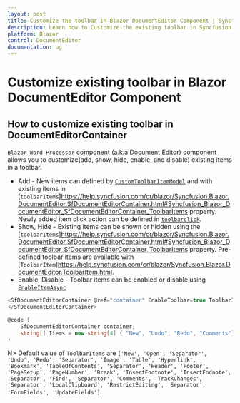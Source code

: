 ```yaml
---
layout: post
title: Customize the toolbar in Blazor DocumentEditor Component | Syncfusion
description: Learn how to Customize the existing toolbar in Syncfusion Blazor DocumentEditor component and much more.
platform: Blazor
control: DocumentEditor
documentation: ug
---
```

# Customize existing toolbar in Blazor DocumentEditor Component

## How to customize existing toolbar in DocumentEditorContainer

[`Blazor Word Processor`](https://www.syncfusion.com/blazor-components/blazor-word-processor) component (a.k.a Document Editor) component allows you to customize(add, show, hide, enable, and disable) existing items in a toolbar.

* Add - New items can defined by [`CustomToolbarItemModel`](https://help.syncfusion.com/cr/blazor/Syncfusion.Blazor.DocumentEditor.CustomToolbarItemModel.html) and with existing items in [`toolbarItems`]https://help.syncfusion.com/cr/blazor/Syncfusion.Blazor.DocumentEditor.SfDocumentEditorContainer.html#Syncfusion_Blazor_DocumentEditor_SfDocumentEditorContainer_ToolbarItems property. Newly added item click action can be defined in [`toolbarclick`](https://help.syncfusion.com/cr/blazor/Syncfusion.Blazor.DocumentEditor.DocumentEditorContainerEvents.html#Syncfusion_Blazor_DocumentEditor_DocumentEditorContainerEvents_OnToolbarClick).
* Show, Hide - Existing items can be shown or hidden using the [`toolbarItems`]https://help.syncfusion.com/cr/blazor/Syncfusion.Blazor.DocumentEditor.SfDocumentEditorContainer.html#Syncfusion_Blazor_DocumentEditor_SfDocumentEditorContainer_ToolbarItems property. Pre-defined toolbar items are available with [`ToolbarItem`]https://help.syncfusion.com/cr/blazor/Syncfusion.Blazor.DocumentEditor.ToolbarItem.html.
* Enable, Disable -  Toolbar items can be enabled or disable using [`EnableItemAsync`](https://help.syncfusion.com/cr/blazor/Syncfusion.Blazor.DocumentEditor.ToolbarModule.html#Syncfusion_Blazor_DocumentEditor_ToolbarModule_EnableItemAsync_System_Int32_System_Boolean_)

```csharp
<SfDocumentEditorContainer @ref="container" EnableToolbar=true ToolbarItems="@Items">
</SfDocumentEditorContainer>

@code {
    SfDocumentEditorContainer container;
    string[] Items = new string[4] { "New", "Undo", "Redo", "Comments"};
}
```

N> Default value of `ToolbarItems` are `['New', 'Open', 'Separator', 'Undo', 'Redo', 'Separator', 'Image', 'Table', 'Hyperlink', 'Bookmark', 'TableOfContents', 'Separator', 'Header', 'Footer', 'PageSetup', 'PageNumber', 'Break', 'InsertFootnote', 'InsertEndnote', 'Separator', 'Find', 'Separator', 'Comments', 'TrackChanges', 'Separator', 'LocalClipboard', 'RestrictEditing', 'Separator', 'FormFields', 'UpdateFields']`.